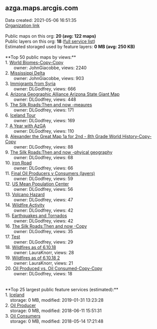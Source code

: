 <h2>azga.maps.arcgis.com</h2> Data created: 2021-05-06 16:51:35 <br /><a target='new' href='https://azga.maps.arcgis.com'>Organization link</a><br /><br />Public maps on this org: <b>20 (avg: 122 maps)</b><br />Public layers on this org: <b>18 </b>(<a target='new' href='https://services.arcgis.com/BVyVS3wBMmIQjZLe/ArcGIS/rest/services'>full service list</a>)<br />Estimated storaged used by feature layers: <b>0 MB (avg: 250 KB)</b><br /><br />**Top 50 public maps by views:**<br />  1. <a target='new' href='https://www.arcgis.com/home/item.html?id=bb6312b979674cba9a77f522882cce3f'>World Biomes-Copy-Copy</a> <br />  &nbsp;&nbsp;&nbsp;&nbsp; &nbsp;&nbsp;owner: JohnGiacobbe, views: 2240<br />  2. <a target='new' href='https://www.arcgis.com/home/item.html?id=42cad7f76ddb4ad584427c417c99e9fb'>Mississippi Delta</a> <br />  &nbsp;&nbsp;&nbsp;&nbsp; &nbsp;&nbsp;owner: JohnGiacobbe, views: 903<br />  3. <a target='new' href='https://www.arcgis.com/home/item.html?id=bd5717d682a44ce998693a3bde2cb277'>Immigrants from Syria</a> <br />  &nbsp;&nbsp;&nbsp;&nbsp; &nbsp;&nbsp;owner: DLGodfrey, views: 666<br />  4. <a target='new' href='https://www.arcgis.com/home/item.html?id=f763e559fd944d1798068efc568a4eec'>Arizona Geographic Alliance Arizona State Giant Map</a> <br />  &nbsp;&nbsp;&nbsp;&nbsp; &nbsp;&nbsp;owner: DLGodfrey, views: 448<br />  5. <a target='new' href='https://www.arcgis.com/home/item.html?id=b7102dddb94a4295af53970446a62c3e'>The Silk Roads:Then and now -meaures</a> <br />  &nbsp;&nbsp;&nbsp;&nbsp; &nbsp;&nbsp;owner: DLGodfrey, views: 171<br />  6. <a target='new' href='https://www.arcgis.com/home/item.html?id=ff6c010c713f438b90b236b9c4f32c31'>Iceland Tour</a> <br />  &nbsp;&nbsp;&nbsp;&nbsp; &nbsp;&nbsp;owner: DLGodfrey, views: 169<br />  7. <a target='new' href='https://www.arcgis.com/home/item.html?id=4b977b14aae546d4a5af005982a7a23c'>A Year with AzGA</a> <br />  &nbsp;&nbsp;&nbsp;&nbsp; &nbsp;&nbsp;owner: DLGodfrey, views: 110<br />  8. <a target='new' href='https://www.arcgis.com/home/item.html?id=0fecc9a36038448bb918193d2c6b389b'>Alexander the Great Map 1a for 2nd - 8th Grade World History-Copy-Copy</a> <br />  &nbsp;&nbsp;&nbsp;&nbsp; &nbsp;&nbsp;owner: DLGodfrey, views: 88<br />  9. <a target='new' href='https://www.arcgis.com/home/item.html?id=6732258173a54a7fa310c346fa666c4e'>The Silk Roads:Then and now -phyical geography</a> <br />  &nbsp;&nbsp;&nbsp;&nbsp; &nbsp;&nbsp;owner: DLGodfrey, views: 68<br />  10. <a target='new' href='https://www.arcgis.com/home/item.html?id=8a17b06ade6b41e8960d63324641978a'>iron Road</a> <br />  &nbsp;&nbsp;&nbsp;&nbsp; &nbsp;&nbsp;owner: DLGodfrey, views: 66<br />  11. <a target='new' href='https://www.arcgis.com/home/item.html?id=2d8d78a6bf0b4ccbbf065877ef9e1706'>Final Oil Producers v Consumers (layers)</a> <br />  &nbsp;&nbsp;&nbsp;&nbsp; &nbsp;&nbsp;owner: DLGodfrey, views: 59<br />  12. <a target='new' href='https://www.arcgis.com/home/item.html?id=d2a56ad2b01d4228843401acecb26c06'>US Mean Population Center</a> <br />  &nbsp;&nbsp;&nbsp;&nbsp; &nbsp;&nbsp;owner: DLGodfrey, views: 56<br />  13. <a target='new' href='https://www.arcgis.com/home/item.html?id=33c9954deda148c2b93e195897e9fe17'>Volcano Hazard</a> <br />  &nbsp;&nbsp;&nbsp;&nbsp; &nbsp;&nbsp;owner: DLGodfrey, views: 47<br />  14. <a target='new' href='https://www.arcgis.com/home/item.html?id=c2b896bb7fc34ef493c9e72c984e11f7'>Wildfire Activity</a> <br />  &nbsp;&nbsp;&nbsp;&nbsp; &nbsp;&nbsp;owner: DLGodfrey, views: 42<br />  15. <a target='new' href='https://www.arcgis.com/home/item.html?id=04b47ae068d64c0babe27068920b68bd'>Earthquakes and Tornados</a> <br />  &nbsp;&nbsp;&nbsp;&nbsp; &nbsp;&nbsp;owner: DLGodfrey, views: 42<br />  16. <a target='new' href='https://www.arcgis.com/home/item.html?id=325fd42b29f440ef8b2a874c2d771d62'>The Silk Roads:Then and now -Copy</a> <br />  &nbsp;&nbsp;&nbsp;&nbsp; &nbsp;&nbsp;owner: DLGodfrey, views: 35<br />  17. <a target='new' href='https://www.arcgis.com/home/item.html?id=7da1f1348c924f5c9b71c5857ea60c3d'>Test</a> <br />  &nbsp;&nbsp;&nbsp;&nbsp; &nbsp;&nbsp;owner: DLGodfrey, views: 29<br />  18. <a target='new' href='https://www.arcgis.com/home/item.html?id=7c2806ec2f0847048d2ef324fb2bd44d'>Wildfires as of 6.10.18</a> <br />  &nbsp;&nbsp;&nbsp;&nbsp; &nbsp;&nbsp;owner: LauraKnorr, views: 28<br />  19. <a target='new' href='https://www.arcgis.com/home/item.html?id=74a0d16a404c4c49ba41bca167945317'>Wildfires as of 6.10.18 2</a> <br />  &nbsp;&nbsp;&nbsp;&nbsp; &nbsp;&nbsp;owner: LauraKnorr, views: 21<br />  20. <a target='new' href='https://www.arcgis.com/home/item.html?id=4d970ef89b18489187070ecb473a8096'>Oil Produced vs. Oil Consumed-Copy-Copy</a> <br />  &nbsp;&nbsp;&nbsp;&nbsp; &nbsp;&nbsp;owner: DLGodfrey, views: 18<br /><br /><br />**Top 25 largest public feature services (estimated):**<br /> 1. <a target='new' href='https://www.arcgis.com/home/item.html?id=239088b6cb5d4cb3930e4864baf1e338'>Iceland</a><br /> &nbsp;&nbsp;&nbsp;&nbsp;storage: 0 MB, modified: 2019-01-31 13:23:28<br /> 2. <a target='new' href='https://www.arcgis.com/home/item.html?id=b85f8de9412e4f6f919b6a20c93e38bb'>Oil Producer</a><br /> &nbsp;&nbsp;&nbsp;&nbsp;storage: 0 MB, modified: 2018-06-11 15:51:31<br /> 3. <a target='new' href='https://www.arcgis.com/home/item.html?id=7edd5f2c57254a1ba01c0db51a7426d5'>Oil Consumers</a><br /> &nbsp;&nbsp;&nbsp;&nbsp;storage: 0 MB, modified: 2018-05-14 17:21:48<br />
